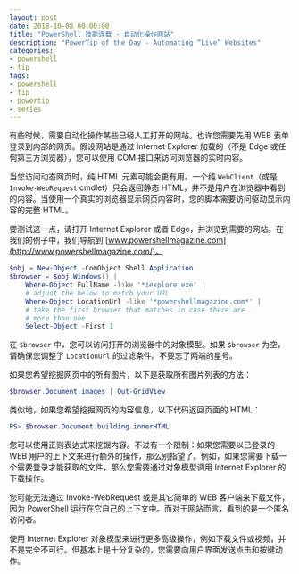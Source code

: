 ```yaml
---
layout: post
date: 2018-10-08 00:00:00
title: "PowerShell 技能连载 - 自动化操作网站"
description: "PowerTip of the Day - Automating “Live” Websites"
categories:
- powershell
- tip
tags:
- powershell
- tip
- powertip
- series
---
```

有些时候，需要自动化操作某些已经人工打开的网站。也许您需要先用 WEB 表单登录到内部的网页。假设网站是通过 Internet Explorer 加载的（不是 Edge 或任何第三方浏览器），您可以使用 COM 接口来访问浏览器的实时内容。

当您访问动态网页时，纯 HTML 元素可能会更有用。一个纯 `WebClient`（或是 `Invoke-WebRequest` cmdlet）只会返回静态 HTML，并不是用户在浏览器中看到的内容。当使用一个真实的浏览器显示网页内容时，您的脚本需要访问驱动显示内容的完整 HTML。

要测试这一点，请打开 Internet Explorer 或者 Edge，并浏览到需要的网站。在我们的例子中，我们导航到 [www.powershellmagazine.com](http://www.powershellmagazine.com/)。

```powershell
$obj = New-Object -ComObject Shell.Application
$browser = $obj.Windows() |
    Where-Object FullName -like '*iexplore.exe' |
    # adjust the below to match your URL
    Where-Object LocationUrl -like '*powershellmagazine.com*' |
    # take the first browser that matches in case there are
    # more than one
    Select-Object -First 1
```

在 `$browser` 中，您可以访问打开的浏览器中的对象模型。如果 `$browser` 为空，请确保您调整了 `LocationUrl` 的过滤条件。不要忘了两端的星号。

如果您希望挖掘网页中的所有图片，以下是获取所有图片列表的方法：

```powershell
$browser.Document.images | Out-GridView
```

类似地，如果您希望挖掘网页的内容信息，以下代码返回页面的 HTML：

```powershell
PS> $browser.Document.building.innerHTML
```

您可以使用正则表达式来挖掘内容。不过有一个限制：如果您需要以已登录的 WEB 用户的上下文来进行额外的操作，那么别指望了。例如，如果您需要下载一个需要登录才能获取的文件，那么您需要通过对象模型调用 Internet Explorer 的下载操作。

您可能无法通过 Invoke-WebRequest 或是其它简单的 WEB 客户端来下载文件，因为 PowerShell 运行在它自己的上下文中。而对于网站而言，看到的是一个匿名访问者。

使用 Internet Explorer 对象模型来进行更多高级操作，例如下载文件或视频，并不是完全不可行。但基本上是十分复杂的，您需要向用户界面发送点击和按键动作。

<!--本文国际来源：[Automating “Live” Websites](http://community.idera.com/powershell/powertips/b/tips/posts/automating-live-websites)-->
